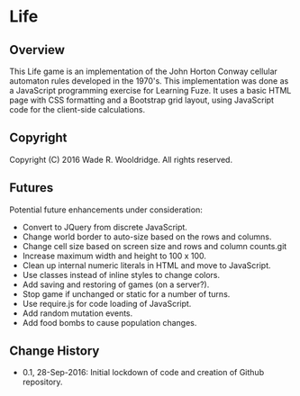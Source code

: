 # Life
## Overview
This Life game is an implementation of the John Horton Conway cellular
automaton rules developed in the 1970's.  This implementation was done as
a JavaScript programming exercise for Learning Fuze.  It uses a basic HTML
page with CSS formatting and a Bootstrap grid layout, using JavaScript
code for the client-side calculations.

## Copyright
Copyright (C) 2016 Wade R. Wooldridge.  All rights reserved.

## Futures
Potential future enhancements under consideration:
* Convert to JQuery from discrete JavaScript.
* Change world border to auto-size based on the rows and columns.
* Change cell size based on screen size and rows and column counts.git 
* Increase maximum width and height to 100 x 100.
* Clean up internal numeric literals in HTML and move to JavaScript.
* Use classes instead of inline styles to change colors.
* Add saving and restoring of games (on a server?).
* Stop game if unchanged or static for a number of turns.
* Use require.js for code loading of JavaScript.
* Add random mutation events.
* Add food bombs to cause population changes.

## Change History
* 0.1, 28-Sep-2016: Initial lockdown of code and creation of Github
repository.

